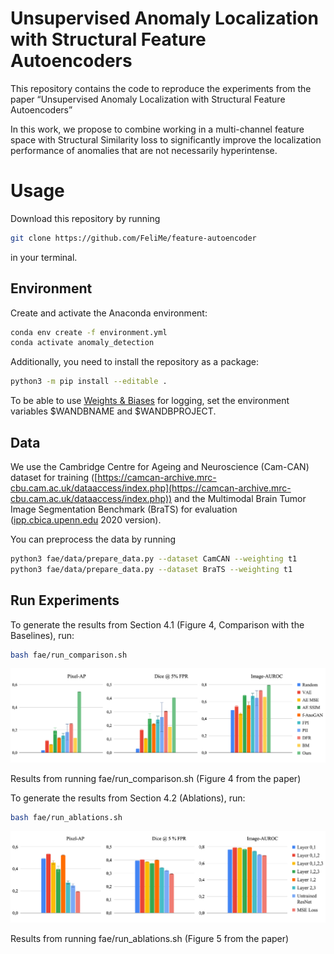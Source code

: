 # Unsupervised Anomaly Localization with Structural Feature Autoencoders

This repository contains the code to reproduce the experiments from the paper “Unsupervised Anomaly Localization with Structural Feature Autoencoders”

In this work, we propose to combine working in a multi-channel feature space with Structural Similarity loss to significantly improve the localization performance of anomalies that are not necessarily hyperintense.

# Usage

Download this repository by running

```bash
git clone https://github.com/FeliMe/feature-autoencoder
```

in your terminal.

## Environment

Create and activate the Anaconda environment:

```bash
conda env create -f environment.yml
conda activate anomaly_detection
```

Additionally, you need to install the repository as a package:

```bash
python3 -m pip install --editable .
```

To be able to use [Weights & Biases](https://wandb.ai) for logging, set the environment variables $WANDBNAME and $WANDBPROJECT.

## Data

We use the Cambridge Centre for Ageing and Neuroscience (Cam-CAN) dataset for training ([https://camcan-archive.mrc-cbu.cam.ac.uk/dataaccess/index.php](https://camcan-archive.mrc-cbu.cam.ac.uk/dataaccess/index.php)) and the Multimodal Brain Tumor Image Segmentation Benchmark (BraTS) for evaluation ([ipp.cbica.upenn.edu](https://ipp.cbica.upenn.edu/) 2020 version).

You can preprocess the data by running

```bash
python3 fae/data/prepare_data.py --dataset CamCAN --weighting t1
python3 fae/data/prepare_data.py --dataset BraTS --weighting t1
```

## Run Experiments

To generate the results from Section 4.1 (Figure 4, Comparison with the Baselines), run:

```bash
bash fae/run_comparison.sh
```

![Results from running fae/run_comparison.sh (Figure 4 from the paper)](figures/results_main.png)

Results from running fae/run_comparison.sh (Figure 4 from the paper)

To generate the results from Section 4.2 (Ablations), run:

```bash
bash fae/run_ablations.sh
```

![Results from running fae/run_ablations.sh (Figure 5 from the paper)](figures/results_ablation.png)

Results from running fae/run_ablations.sh (Figure 5 from the paper)